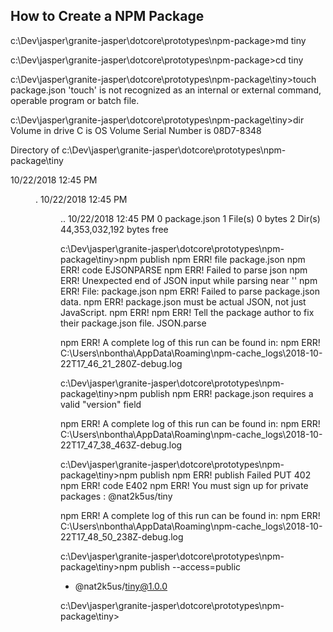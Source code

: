 ## How to Create a NPM Package 

c:\Dev\jasper\granite-jasper\dotcore\prototypes\npm-package>md tiny

c:\Dev\jasper\granite-jasper\dotcore\prototypes\npm-package>cd tiny

c:\Dev\jasper\granite-jasper\dotcore\prototypes\npm-package\tiny>touch package.json
'touch' is not recognized as an internal or external command,
operable program or batch file.

c:\Dev\jasper\granite-jasper\dotcore\prototypes\npm-package\tiny>dir
 Volume in drive C is OS
 Volume Serial Number is 08D7-8348

 Directory of c:\Dev\jasper\granite-jasper\dotcore\prototypes\npm-package\tiny

10/22/2018  12:45 PM    <DIR>          .
10/22/2018  12:45 PM    <DIR>          ..
10/22/2018  12:45 PM                 0 package.json
               1 File(s)              0 bytes
               2 Dir(s)  44,353,032,192 bytes free

c:\Dev\jasper\granite-jasper\dotcore\prototypes\npm-package\tiny>npm publish
npm ERR! file package.json
npm ERR! code EJSONPARSE
npm ERR! Failed to parse json
npm ERR! Unexpected end of JSON input while parsing near ''
npm ERR! File: package.json
npm ERR! Failed to parse package.json data.
npm ERR! package.json must be actual JSON, not just JavaScript.
npm ERR!
npm ERR! Tell the package author to fix their package.json file. JSON.parse

npm ERR! A complete log of this run can be found in:
npm ERR!     C:\Users\nbontha\AppData\Roaming\npm-cache\_logs\2018-10-22T17_46_21_280Z-debug.log

c:\Dev\jasper\granite-jasper\dotcore\prototypes\npm-package\tiny>npm publish
npm ERR! package.json requires a valid "version" field

npm ERR! A complete log of this run can be found in:
npm ERR!     C:\Users\nbontha\AppData\Roaming\npm-cache\_logs\2018-10-22T17_47_38_463Z-debug.log

c:\Dev\jasper\granite-jasper\dotcore\prototypes\npm-package\tiny>npm publish
npm ERR! publish Failed PUT 402
npm ERR! code E402
npm ERR! You must sign up for private packages : @nat2k5us/tiny

npm ERR! A complete log of this run can be found in:
npm ERR!     C:\Users\nbontha\AppData\Roaming\npm-cache\_logs\2018-10-22T17_48_50_238Z-debug.log

c:\Dev\jasper\granite-jasper\dotcore\prototypes\npm-package\tiny>npm publish --access=public
+ @nat2k5us/tiny@1.0.0

c:\Dev\jasper\granite-jasper\dotcore\prototypes\npm-package\tiny>